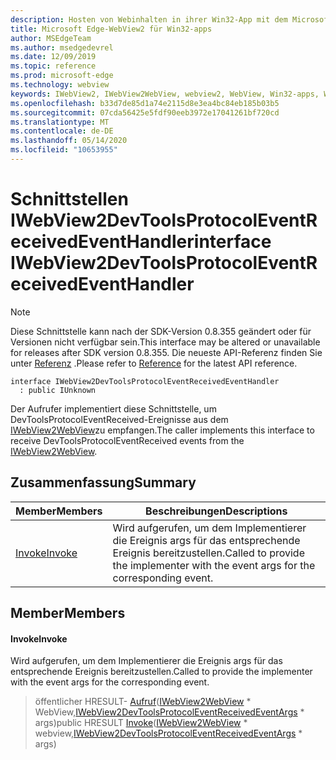 ```yaml
---
description: Hosten von Webinhalten in ihrer Win32-App mit dem Microsoft Edge WebView2-Steuerelement
title: Microsoft Edge-WebView2 für Win32-apps
author: MSEdgeTeam
ms.author: msedgedevrel
ms.date: 12/09/2019
ms.topic: reference
ms.prod: microsoft-edge
ms.technology: webview
keywords: IWebView2, IWebView2WebView, webview2, WebView, Win32-apps, Win32, Edge
ms.openlocfilehash: b33d7de85d1a74e2115d8e3ea4bc84eb185b03b5
ms.sourcegitcommit: 07cda56425e5fdf90eeb3972e17041261bf720cd
ms.translationtype: MT
ms.contentlocale: de-DE
ms.lasthandoff: 05/14/2020
ms.locfileid: "10653955"
---
```

# <span data-ttu-id="18e26-104">Schnittstellen IWebView2DevToolsProtocolEventReceivedEventHandler</span><span class="sxs-lookup"><span data-stu-id="18e26-104">interface IWebView2DevToolsProtocolEventReceivedEventHandler</span></span> 

> [!NOTE]
> <span data-ttu-id="18e26-105">Diese Schnittstelle kann nach der SDK-Version 0.8.355 geändert oder für Versionen nicht verfügbar sein.</span><span class="sxs-lookup"><span data-stu-id="18e26-105">This interface may be altered or unavailable for releases after SDK version 0.8.355.</span></span> <span data-ttu-id="18e26-106">Die neueste API-Referenz finden Sie unter [Referenz](../../../webview2-api-reference.md) .</span><span class="sxs-lookup"><span data-stu-id="18e26-106">Please refer to [Reference](../../../webview2-api-reference.md) for the latest API reference.</span></span>

```
interface IWebView2DevToolsProtocolEventReceivedEventHandler
  : public IUnknown
```

<span data-ttu-id="18e26-107">Der Aufrufer implementiert diese Schnittstelle, um DevToolsProtocolEventReceived-Ereignisse aus dem [IWebView2WebView](IWebView2WebView.md)zu empfangen.</span><span class="sxs-lookup"><span data-stu-id="18e26-107">The caller implements this interface to receive DevToolsProtocolEventReceived events from the [IWebView2WebView](IWebView2WebView.md).</span></span>

## <span data-ttu-id="18e26-108">Zusammenfassung</span><span class="sxs-lookup"><span data-stu-id="18e26-108">Summary</span></span>

 <span data-ttu-id="18e26-109">Member</span><span class="sxs-lookup"><span data-stu-id="18e26-109">Members</span></span>                        | <span data-ttu-id="18e26-110">Beschreibungen</span><span class="sxs-lookup"><span data-stu-id="18e26-110">Descriptions</span></span>
--------------------------------|---------------------------------------------
[<span data-ttu-id="18e26-111">Invoke</span><span class="sxs-lookup"><span data-stu-id="18e26-111">Invoke</span></span>](#invoke) | <span data-ttu-id="18e26-112">Wird aufgerufen, um dem Implementierer die Ereignis args für das entsprechende Ereignis bereitzustellen.</span><span class="sxs-lookup"><span data-stu-id="18e26-112">Called to provide the implementer with the event args for the corresponding event.</span></span>

## <span data-ttu-id="18e26-113">Member</span><span class="sxs-lookup"><span data-stu-id="18e26-113">Members</span></span>

#### <span data-ttu-id="18e26-114">Invoke</span><span class="sxs-lookup"><span data-stu-id="18e26-114">Invoke</span></span> 

<span data-ttu-id="18e26-115">Wird aufgerufen, um dem Implementierer die Ereignis args für das entsprechende Ereignis bereitzustellen.</span><span class="sxs-lookup"><span data-stu-id="18e26-115">Called to provide the implementer with the event args for the corresponding event.</span></span>

> <span data-ttu-id="18e26-116">öffentlicher HRESULT- [Aufruf](#invoke)([IWebView2WebView](IWebView2WebView.md) \* WebView,[IWebView2DevToolsProtocolEventReceivedEventArgs](IWebView2DevToolsProtocolEventReceivedEventArgs.md) \* args)</span><span class="sxs-lookup"><span data-stu-id="18e26-116">public HRESULT [Invoke](#invoke)([IWebView2WebView](IWebView2WebView.md) \* webview,[IWebView2DevToolsProtocolEventReceivedEventArgs](IWebView2DevToolsProtocolEventReceivedEventArgs.md) \* args)</span></span>

